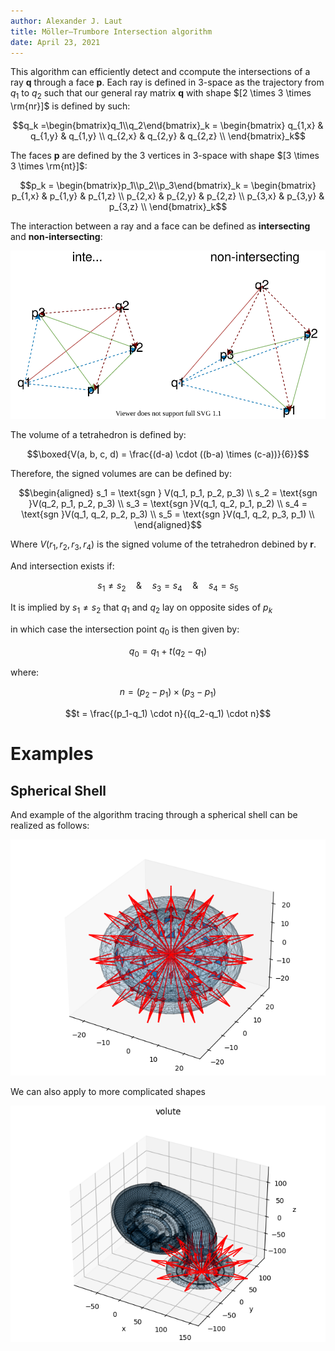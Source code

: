 ```yaml
---
author: Alexander J. Laut
title: Möller–Trumbore Intersection algorithm
date: April 23, 2021
---
```


This algorithm can efficiently detect and ccompute the intersections of a ray __q__ through a face __p__. Each ray is defined in 3-space as the trajectory from $q_1$ to $q_2$ such that our general ray matrix **q** with shape $[2 \times 3 \times \rm{nr}]$ is defined by such:

$$q_k =\begin{bmatrix}q_1\\q_2\end{bmatrix}_k = \begin{bmatrix}
q_{1,x} & q_{1,y} & q_{1,y} \\
q_{2,x} & q_{2,y} & q_{2,z} \\
\end{bmatrix}_k$$

The faces **p** are defined by the 3 vertices in 3-space with shape $[3 \times 3 \times \rm{nt}]$:

$$p_k = 
\begin{bmatrix}p_1\\p_2\\p_3\end{bmatrix}_k = \begin{bmatrix}
p_{1,x} & p_{1,y} & p_{1,z} \\
p_{2,x} & p_{2,y} & p_{2,z} \\
p_{3,x} & p_{3,y} & p_{3,z} \\
\end{bmatrix}_k$$


The interaction between a ray and a face can be defined as __intersecting__ and __non-intersecting__:

![signed_volumes](../assets/moller_trumbore.drawio.svg)

The volume of a tetrahedron is defined by:

$$\boxed{V(a, b, c, d) = \frac{(d-a) \cdot ((b-a) \times (c-a))}{6}}$$

Therefore, the signed volumes are can be defined by:

$$\begin{aligned}
s_1 = \text{sgn } V(q_1, p_1, p_2, p_3) \\
s_2 = \text{sgn }V(q_2, p_1, p_2, p_3) \\
s_3 = \text{sgn }V(q_1, q_2, p_1, p_2) \\
s_4 = \text{sgn }V(q_1, q_2, p_2, p_3) \\
s_5 = \text{sgn }V(q_1, q_2, p_3, p_1) \\
\end{aligned}$$

Where $V(r_1, r_2, r_3, r_4)$ is the signed volume of the tetrahedron debined by __r__.

And intersection exists if:

$$s_1 \neq s_2 \quad \& \quad s_3 = s_4 \quad \& \quad s_4 = s_5 $$

It is implied by $s_1 \neq s_2$ that $q_1$ and $q_2$ lay on opposite sides of $p_k$

in which case the intersection point $q_0$ is then given by:

$$q_0 = q_1 + t (q_2-q_1)$$

where:

$$n = (p_2-p_1) \times (p_3-p_1)$$

$$t = \frac{(p_1-q_1) \cdot n}{(q_2-q_1) \cdot n}$$

# Examples

## Spherical Shell

And example of the algorithm tracing through a spherical shell can be realized as follows:

![Rays traced through a spherical shell](../assets/shell.png)

We can also apply to more complicated shapes

![Horned Volute](../assets/volute.png)